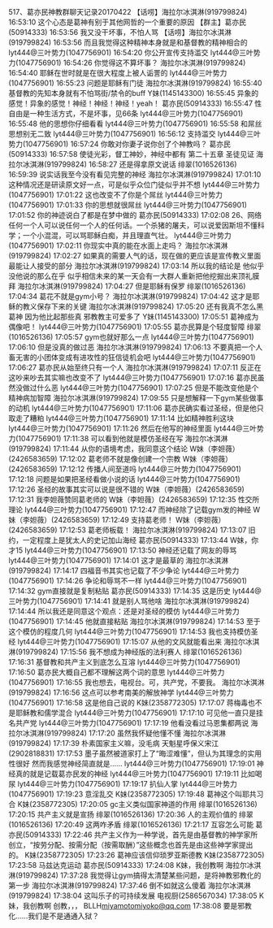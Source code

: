 517、葛亦民神教群聊天记录20170422
【话唠】海拉尔冰淇淋(919799824) 16:53:10
这个心态是葛神有别于其他网哲的一个重要的原因
【群主】葛亦民(50914333) 16:53:56
我又没干坏事，不怕人骂
【话唠】海拉尔冰淇淋(919799824) 16:53:56
而且我觉得这种精神本身就是和基督教的精神相合的
lyt444@三叶势力(1047756901) 16:54:20
你公开宣传支持滥交
lyt444@三叶势力(1047756901) 16:54:26
你觉得这不算坏事？
海拉尔冰淇淋(919799824) 16:54:40
耶稣在世时就是在很大程度上被人诟詈的
lyt444@三叶势力(1047756901) 16:55:23
问题是耶稣有门徒
海拉尔冰淇淋(919799824) 16:55:40
基督教的先知本身就有不怕骂街/禁令的buff
Y妹(1145143300) 16:55:45
异象的感觉！异象的感觉！神经！神经！神经！yeah！
葛亦民(50914333) 16:55:47
性自由是一种生活方式，不是坏事，见66条
lyt444@三叶势力(1047756901) 16:55:48
他的思想你仔细看看
lyt444@三叶势力(1047756901) 16:55:58
和屌丝思想别无二致
lyt444@三叶势力(1047756901) 16:56:12
支持滥交
lyt444@三叶势力(1047756901) 16:57:24
你敢对你妻子说你创了个神教吗？
葛亦民(50914333) 16:57:58
使徒光彩，督工神妙，神经中都有
第二十五章   圣徒见证
海拉尔冰淇淋(919799824) 16:58:27
还是得拿原文说话
绯翠(1016526136) 16:59:39
说实话我至今没有看见完整的神经
海拉尔冰淇淋(919799824) 17:01:10
这种情况还是研读原文好一点，可是似乎众位门徒似乎并不想
lyt444@三叶势力(1047756901) 17:01:22
这也改变不了你是个屌丝
lyt444@三叶势力(1047756901) 17:01:33
你的思想就很屌丝
lyt444@三叶势力(1047756901) 17:01:52
你的神迹说白了都是在梦中做的
葛亦民(50914333) 17:02:08
26、网络任何一个人可以说任何一个人的任何话。一个杀猪的屠夫，可以说爱因斯坦不懂科学；一个小混混，可以骂耶稣白痴，并且理直气壮。
lyt444@三叶势力(1047756901) 17:02:11
你现实中真的能在水面上走吗？
海拉尔冰淇淋(919799824) 17:02:27
如果真的需要人气的话，现在做的更应该是宣传教义里面最能让人接受的部分
海拉尔冰淇淋(919799824) 17:03:14
所以我的结论是
他似乎没他说的那么在乎
似乎相信未来的某一天会有一大群人重新把他挖掘出来顶礼膜拜
海拉尔冰淇淋(919799824) 17:04:27
但是耶稣有保罗
绯翠(1016526136) 17:04:34
葛花不就是gym小号？
海拉尔冰淇淋(919799824) 17:04:42
这才是耶稣的教义保存下来的关键
海拉尔冰淇淋(919799824) 17:05:20
还有我真不怎么黑葛神
因为他比起那些真 邪教教主可爱多了
Y妹(1145143300) 17:05:51
葛神成为偶像吧！
lyt444@三叶势力(1047756901) 17:05:55
葛亦民算是个轻度智障
绯翠(1016526136) 17:05:57
gym也就好那么一点
lyt444@三叶势力(1047756901) 17:06:10
但是没真的做过恶
海拉尔冰淇淋(919799824) 17:06:13
不要真把一个人畜无害的小团体变成有进攻性的狂信徒机会吧
lyt444@三叶势力(1047756901) 17:06:27
葛亦民从始至终只有一个人
海拉尔冰淇淋(919799824) 17:07:11
反正在这吵来吵去其实嘛也改变不了
lyt444@三叶势力(1047756901) 17:07:16
葛亦民虽然没做过什么恶
lyt444@三叶势力(1047756901) 17:07:25
但是不能改变他是个精神病加智障
海拉尔冰淇淋(919799824) 17:09:55
只是想解释一下gym某些做事的动机
lyt444@三叶势力(1047756901) 17:11:06
葛亦民确实看过圣经，但是他只取走了糟粕
lyt444@三叶势力(1047756901) 17:11:14
比如精神胜利这块
lyt444@三叶势力(1047756901) 17:11:26
然后在他写的神经里面
lyt444@三叶势力(1047756901) 17:11:38
可以看到他就是模仿圣经在写
海拉尔冰淇淋(919799824) 17:11:44
从你的语境考虑，我同意这个结论
W妹（李妲薇）(2426583659) 17:12:02
葛老师不就是像创建一个宗教
W妹（李妲薇）(2426583659) 17:12:12
传播人间至道吗
lyt444@三叶势力(1047756901) 17:12:18
问题是如果把圣经看做小说的话
lyt444@三叶势力(1047756901) 17:12:26
圣经的故事其实可以说是很不错的
W妹（李妲薇）(2426583659) 17:12:31
我李妲薇赞同葛老师的
W妹（李妲薇）(2426583659) 17:12:35
性交所理论
lyt444@三叶势力(1047756901) 17:12:47
而神经除了记载gym发的神经
W妹（李妲薇）(2426583659) 17:12:49
支持葛老师！
W妹（李妲薇）(2426583659) 17:12:53
葛老师板载！
海拉尔冰淇淋(919799824) 17:13:07
旧约，一定程度上是犹太人的史记加山海经
葛亦民(50914333) 17:13:44
W妹，你才15
lyt444@三叶势力(1047756901) 17:13:50
神经还记载了网友的辱骂
lyt444@三叶势力(1047756901) 17:14:01
这才是最草的
海拉尔冰淇淋(919799824) 17:14:17
四福音书其实也记载了不少争论
lyt444@三叶势力(1047756901) 17:14:26
争论和辱骂不一样
lyt444@三叶势力(1047756901) 17:14:32
gym直接就是复制粘贴
葛亦民(50914333) 17:14:35
这是历史
lyt444@三叶势力(1047756901) 17:14:41
就是别人骂他啥
海拉尔冰淇淋(919799824) 17:14:44
所以我还是同意这个观点：还是对圣经的模仿
lyt444@三叶势力(1047756901) 17:14:45
他就直接粘贴
海拉尔冰淇淋(919799824) 17:14:53
至于这个模仿的程度几何
lyt444@三叶势力(1047756901) 17:14:53
我也支持模仿圣经
lyt444@三叶势力(1047756901) 17:15:07
从他的文风就能看出来
海拉尔冰淇淋(919799824) 17:15:56
我不想成为神经版的法利赛人
绯翠(1016526136) 17:16:31
基督教和共产主义到底怎么互溶
lyt444@三叶势力(1047756901) 17:16:50
葛亦民大概自己都不理解这两个词的意思
lyt444@三叶势力(1047756901) 17:16:55
我也想去，电视台。可，共产党，不要我。
海拉尔冰淇淋(919799824) 17:16:56
这点可以参考南美的解放神学
lyt444@三叶势力(1047756901) 17:16:58
这是他自己说的
K妹(2358772305) 17:17:07
蒋梅毒也不是耶稣教和儒学混合
lyt444@三叶势力(1047756901) 17:17:10
可见他一直只是挂名共产党
lyt444@三叶势力(1047756901) 17:17:19
他看没看过马恩集都两说
海拉尔冰淇淋(919799824) 17:17:20
虽然我怀疑他懂不懂
海拉尔冰淇淋(919799824) 17:17:39
朴素国家主义嘛，没毛病
天魁星呼保义宋江(2902818831) 17:17:53
墨子虽然被道家打上了“晦涩难懂”，但认为其理念的实用性很好
然而我感觉神经简直就是……
lyt444@三叶势力(1047756901) 17:19:01
神经真的就是记载葛亦民发的神经
lyt444@三叶势力(1047756901) 17:19:11
比如喝尿
lyt444@三叶势力(1047756901) 17:19:17
扒仙人掌
lyt444@三叶势力(1047756901) 17:19:23
意淫乱交
K妹(2358772305) 17:19:48
葛神这个叫耶共习合
K妹(2358772305) 17:20:05
gc主义类似国家神道的作用
绯翠(1016526136) 17:20:15
共产主义就是宣扬
绯翠(1016526136) 17:20:36
人的主观价值的
绯翠(1016526136) 17:20:49
这两咋矛盾
绯翠(1016526136) 17:21:17
互容怎么可能
葛亦民(50914333) 17:22:46
共产主义作为一种学说，首先是由基督教的神学家所创立，“按劳分配、按需分配（按需取酬）”这些概念也首先是由这些神学家提出的。
K妹(2358772305) 17:23:26
葛神应该信仰琐罗亚斯德教
K妹(2358772305) 17:23:58
马兹达克运动
葛亦民(50914333) 17:24:08
K妹，我创教啊
海拉尔冰淇淋(919799824) 17:37:28
我觉得让gym搞得太清楚某些问题，是将神教邪教化的第一步
海拉尔冰淇淋(919799824) 17:37:46
倒不如就这么傻着
海拉尔冰淇淋(919799824) 17:38:04
这叫乐子的可持续发展
电视厨(2586567034) 17:38:05
K妹，我创教啊 创教，，，
BLLH<miyamotomiyoko@qq.com> 17:38:08
要是邪教化……我们是不是通通入狱？